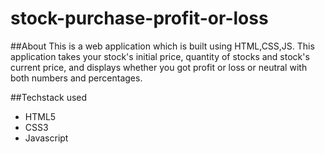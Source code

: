 # stock-purchase-profit-or-loss

##About
This is a web application which is built using HTML,CSS,JS. This application takes your stock's initial price, quantity of stocks and stock's current price, and displays whether you got profit or loss or neutral with both numbers and percentages.

##Techstack used
* HTML5
* CSS3
* Javascript
